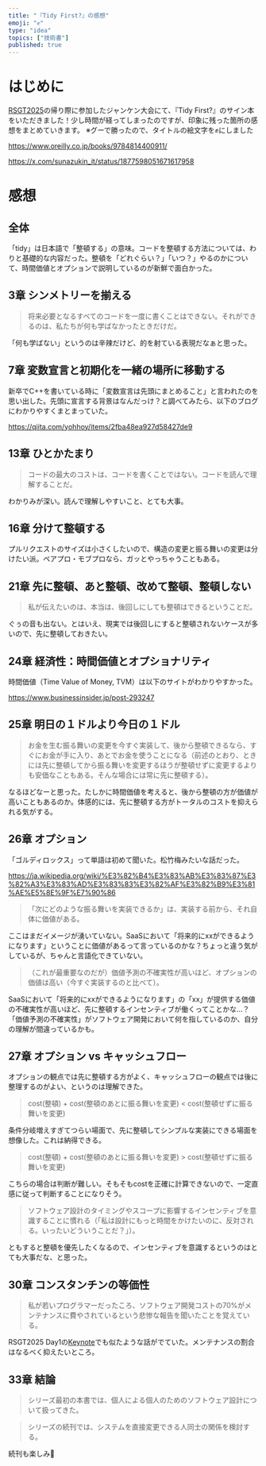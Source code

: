 ```yaml
---
title: "『Tidy First?』の感想"
emoji: "✊"
type: "idea"
topics: ["技術書"]
published: true
---
```



# はじめに

[RSGT2025](https://2025.scrumgatheringtokyo.org/)の帰り際に参加したジャンケン大会にて、『Tidy First?』のサイン本をいただきました！少し時間が経ってしまったのですが、印象に残った箇所の感想をまとめていきます。
※グーで勝ったので、タイトルの絵文字を✊にしました

https://www.oreilly.co.jp/books/9784814400911/

https://x.com/sunazukin_it/status/1877598051671617958


# 感想

## 全体

「tidy」は日本語で「整頓する」の意味。コードを整頓する方法については、わりと基礎的な内容だった。整頓を「どれぐらい？」「いつ？」やるのかについて、時間価値とオプションで説明しているのが新鮮で面白かった。


## 3章 シンメトリーを揃える

> 将来必要となるすべてのコードを一度に書くことはできない。それができるのは、私たちが何も学ばなかったときだけだ。

「何も学ばない」というのは辛辣だけど、的を射ている表現だなぁと思った。


## 7章 変数宣言と初期化を一緒の場所に移動する

新卒でC++を書いている時に「変数宣言は先頭にまとめること」と言われたのを思い出した。先頭に宣言する背景はなんだっけ？と調べてみたら、以下のブログにわかりやすくまとまっていた。

https://qiita.com/yohhoy/items/2fba48ea927d58427de9


## 13章 ひとかたまり

> コードの最大のコストは、コードを書くことではない。コードを読んで理解することだ。

わかりみが深い。読んで理解しやすいこと、とても大事。


## 16章 分けて整頓する

プルリクエストのサイズは小さくしたいので、構造の変更と振る舞いの変更は分けたい派。ペアプロ・モブプロなら、ガッとやっちゃうこともある。


## 21章 先に整頓、あと整頓、改めて整頓、整頓しない

> 私が伝えたいのは、本当は、後回しにしても整頓はできるということだ。

ぐぅの音も出ない。とはいえ、現実では後回しにすると整頓されないケースが多いので、先に整頓しておきたい。


## 24章 経済性：時間価値とオプショナリティ

時間価値（Time Value of Money, TVM）は以下のサイトがわかりやすかった。

https://www.businessinsider.jp/post-293247


## 25章 明日の１ドルより今日の１ドル

> お金を生む振る舞いの変更を今すぐ実装して、後から整頓できるなら、すぐにお金が手に入り、あとでお金を使うことになる（前述のとおり、ときには先に整頓してから振る舞いを変更するほうが整頓せずに変更するよりも安価なこともある。そんな場合には常に先に整頓する）。

なるほどなーと思った。たしかに時間価値を考えると、後から整頓の方が価値が高いこともあるのか。体感的には、先に整頓する方がトータルのコストを抑えられる気がする。


## 26章 オプション

「ゴルディロックス」って単語は初めて聞いた。松竹梅みたいな話だった。

https://ja.wikipedia.org/wiki/%E3%82%B4%E3%83%AB%E3%83%87%E3%82%A3%E3%83%AD%E3%83%83%E3%82%AF%E3%82%B9%E3%81%AE%E5%8E%9F%E7%90%86

> 「次にどのような振る舞いを実装できるか」は、実装する前から、それ自体に価値がある。

ここはまだイメージが湧いていない。SaaSにおいて「将来的にxxができるようになります」ということに価値があるって言っているのかな？ちょっと違う気がしているが、ちゃんと言語化できていない。

> （これが最重要なのだが）価値予測の不確実性が高いほど、オプションの価値は高い（今すぐ実装するのと比べて）。

SaaSにおいて「将来的にxxができるようになります」の「xx」が提供する価値の不確実性が高いほど、先に整頓するインセンティブが働くってことかな…？
「価値予測の不確実性」がソフトウェア開発において何を指しているのか、自分の理解が間違っているかも。


## 27章 オプション vs キャッシュフロー

オプションの観点では先に整頓する方がよく、キャッシュフローの観点では後に整理するのがよい、というのは理解できた。

> cost(整頓) + cost(整頓のあとに振る舞いを変更) < cost(整頓せずに振る舞いを変更)

条件分岐増えすぎてつらい場面で、先に整頓してシンプルな実装にできる場面を想像した。これは納得できる。

> cost(整頓) + cost(整頓のあとに振る舞いを変更) > cost(整頓せずに振る舞いを変更)

こちらの場合は判断が難しい。そもそもcostを正確に計算できないので、一定直感に従って判断することになりそう。

> ソフトウェア設計のタイミングやスコープに影響するインセンティブを意識することに慣れる（「私は設計にもっと時間をかけたいのに、反対される。いったいどういうことだ？」）。

ともすると整頓を優先したくなるので、インセンティブを意識するというのはとても大事だな、と思った。


## 30章 コンスタンチンの等価性

> 私が若いプログラマーだったころ、ソフトウェア開発コストの70%がメンテナンスに費やされているという悲惨な報告を聞いたことを覚えている。

RSGT2025 Day1の[Keynote](https://confengine.com/conferences/regional-scrum-gathering-tokyo-2025/proposal/21279/the-best-product-engineering-org-in-the-world)でも似たような話がでていた。メンテナンスの割合はなるべく抑えたいところ。


## 33章 結論

> シリーズ最初の本書では、個人による個人のためのソフトウェア設計について扱ってきた。

> シリーズの続刊では、システムを直接変更できる人同士の関係を検討する。

続刊も楽しみ🥰
